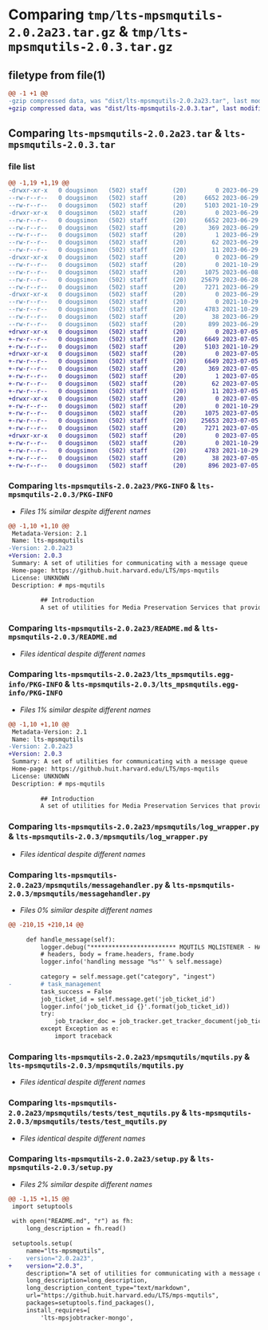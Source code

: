 # Comparing `tmp/lts-mpsmqutils-2.0.2a23.tar.gz` & `tmp/lts-mpsmqutils-2.0.3.tar.gz`

## filetype from file(1)

```diff
@@ -1 +1 @@
-gzip compressed data, was "dist/lts-mpsmqutils-2.0.2a23.tar", last modified: Thu Jun 29 16:05:48 2023, max compression
+gzip compressed data, was "dist/lts-mpsmqutils-2.0.3.tar", last modified: Wed Jul  5 16:12:37 2023, max compression
```

## Comparing `lts-mpsmqutils-2.0.2a23.tar` & `lts-mpsmqutils-2.0.3.tar`

### file list

```diff
@@ -1,19 +1,19 @@
-drwxr-xr-x   0 dougsimon   (502) staff       (20)        0 2023-06-29 16:05:48.947859 lts-mpsmqutils-2.0.2a23/
--rw-r--r--   0 dougsimon   (502) staff       (20)     6652 2023-06-29 16:05:48.947329 lts-mpsmqutils-2.0.2a23/PKG-INFO
--rw-r--r--   0 dougsimon   (502) staff       (20)     5103 2021-10-29 20:43:09.000000 lts-mpsmqutils-2.0.2a23/README.md
-drwxr-xr-x   0 dougsimon   (502) staff       (20)        0 2023-06-29 16:05:48.938145 lts-mpsmqutils-2.0.2a23/lts_mpsmqutils.egg-info/
--rw-r--r--   0 dougsimon   (502) staff       (20)     6652 2023-06-29 16:05:48.000000 lts-mpsmqutils-2.0.2a23/lts_mpsmqutils.egg-info/PKG-INFO
--rw-r--r--   0 dougsimon   (502) staff       (20)      369 2023-06-29 16:05:48.000000 lts-mpsmqutils-2.0.2a23/lts_mpsmqutils.egg-info/SOURCES.txt
--rw-r--r--   0 dougsimon   (502) staff       (20)        1 2023-06-29 16:05:48.000000 lts-mpsmqutils-2.0.2a23/lts_mpsmqutils.egg-info/dependency_links.txt
--rw-r--r--   0 dougsimon   (502) staff       (20)       62 2023-06-29 16:05:48.000000 lts-mpsmqutils-2.0.2a23/lts_mpsmqutils.egg-info/requires.txt
--rw-r--r--   0 dougsimon   (502) staff       (20)       11 2023-06-29 16:05:48.000000 lts-mpsmqutils-2.0.2a23/lts_mpsmqutils.egg-info/top_level.txt
-drwxr-xr-x   0 dougsimon   (502) staff       (20)        0 2023-06-29 16:05:48.940584 lts-mpsmqutils-2.0.2a23/mpsmqutils/
--rw-r--r--   0 dougsimon   (502) staff       (20)        0 2021-10-29 20:43:09.000000 lts-mpsmqutils-2.0.2a23/mpsmqutils/__init__.py
--rw-r--r--   0 dougsimon   (502) staff       (20)     1075 2023-06-08 19:03:56.000000 lts-mpsmqutils-2.0.2a23/mpsmqutils/log_wrapper.py
--rw-r--r--   0 dougsimon   (502) staff       (20)    25679 2023-06-28 20:58:30.000000 lts-mpsmqutils-2.0.2a23/mpsmqutils/messagehandler.py
--rw-r--r--   0 dougsimon   (502) staff       (20)     7271 2023-06-29 16:04:19.000000 lts-mpsmqutils-2.0.2a23/mpsmqutils/mqutils.py
-drwxr-xr-x   0 dougsimon   (502) staff       (20)        0 2023-06-29 16:05:48.946129 lts-mpsmqutils-2.0.2a23/mpsmqutils/tests/
--rw-r--r--   0 dougsimon   (502) staff       (20)        0 2021-10-29 20:43:09.000000 lts-mpsmqutils-2.0.2a23/mpsmqutils/tests/__init__.py
--rw-r--r--   0 dougsimon   (502) staff       (20)     4783 2021-10-29 20:43:09.000000 lts-mpsmqutils-2.0.2a23/mpsmqutils/tests/test_mqutils.py
--rw-r--r--   0 dougsimon   (502) staff       (20)       38 2023-06-29 16:05:48.948025 lts-mpsmqutils-2.0.2a23/setup.cfg
--rw-r--r--   0 dougsimon   (502) staff       (20)      899 2023-06-29 16:03:40.000000 lts-mpsmqutils-2.0.2a23/setup.py
+drwxr-xr-x   0 dougsimon   (502) staff       (20)        0 2023-07-05 16:12:37.695328 lts-mpsmqutils-2.0.3/
+-rw-r--r--   0 dougsimon   (502) staff       (20)     6649 2023-07-05 16:12:37.694863 lts-mpsmqutils-2.0.3/PKG-INFO
+-rw-r--r--   0 dougsimon   (502) staff       (20)     5103 2021-10-29 20:43:09.000000 lts-mpsmqutils-2.0.3/README.md
+drwxr-xr-x   0 dougsimon   (502) staff       (20)        0 2023-07-05 16:12:37.690590 lts-mpsmqutils-2.0.3/lts_mpsmqutils.egg-info/
+-rw-r--r--   0 dougsimon   (502) staff       (20)     6649 2023-07-05 16:12:37.000000 lts-mpsmqutils-2.0.3/lts_mpsmqutils.egg-info/PKG-INFO
+-rw-r--r--   0 dougsimon   (502) staff       (20)      369 2023-07-05 16:12:37.000000 lts-mpsmqutils-2.0.3/lts_mpsmqutils.egg-info/SOURCES.txt
+-rw-r--r--   0 dougsimon   (502) staff       (20)        1 2023-07-05 16:12:37.000000 lts-mpsmqutils-2.0.3/lts_mpsmqutils.egg-info/dependency_links.txt
+-rw-r--r--   0 dougsimon   (502) staff       (20)       62 2023-07-05 16:12:37.000000 lts-mpsmqutils-2.0.3/lts_mpsmqutils.egg-info/requires.txt
+-rw-r--r--   0 dougsimon   (502) staff       (20)       11 2023-07-05 16:12:37.000000 lts-mpsmqutils-2.0.3/lts_mpsmqutils.egg-info/top_level.txt
+drwxr-xr-x   0 dougsimon   (502) staff       (20)        0 2023-07-05 16:12:37.692967 lts-mpsmqutils-2.0.3/mpsmqutils/
+-rw-r--r--   0 dougsimon   (502) staff       (20)        0 2021-10-29 20:43:09.000000 lts-mpsmqutils-2.0.3/mpsmqutils/__init__.py
+-rw-r--r--   0 dougsimon   (502) staff       (20)     1075 2023-07-05 16:08:23.000000 lts-mpsmqutils-2.0.3/mpsmqutils/log_wrapper.py
+-rw-r--r--   0 dougsimon   (502) staff       (20)    25653 2023-07-05 16:08:23.000000 lts-mpsmqutils-2.0.3/mpsmqutils/messagehandler.py
+-rw-r--r--   0 dougsimon   (502) staff       (20)     7271 2023-07-05 16:08:23.000000 lts-mpsmqutils-2.0.3/mpsmqutils/mqutils.py
+drwxr-xr-x   0 dougsimon   (502) staff       (20)        0 2023-07-05 16:12:37.693909 lts-mpsmqutils-2.0.3/mpsmqutils/tests/
+-rw-r--r--   0 dougsimon   (502) staff       (20)        0 2021-10-29 20:43:09.000000 lts-mpsmqutils-2.0.3/mpsmqutils/tests/__init__.py
+-rw-r--r--   0 dougsimon   (502) staff       (20)     4783 2021-10-29 20:43:09.000000 lts-mpsmqutils-2.0.3/mpsmqutils/tests/test_mqutils.py
+-rw-r--r--   0 dougsimon   (502) staff       (20)       38 2023-07-05 16:12:37.695512 lts-mpsmqutils-2.0.3/setup.cfg
+-rw-r--r--   0 dougsimon   (502) staff       (20)      896 2023-07-05 16:08:42.000000 lts-mpsmqutils-2.0.3/setup.py
```

### Comparing `lts-mpsmqutils-2.0.2a23/PKG-INFO` & `lts-mpsmqutils-2.0.3/PKG-INFO`

 * *Files 1% similar despite different names*

```diff
@@ -1,10 +1,10 @@
 Metadata-Version: 2.1
 Name: lts-mpsmqutils
-Version: 2.0.2a23
+Version: 2.0.3
 Summary: A set of utilities for communicating with a message queue
 Home-page: https://github.huit.harvard.edu/LTS/mps-mqutils
 License: UNKNOWN
 Description: # mps-mqutils
         
         ## Introduction
         A set of utilities for Media Preservation Services that provides standard methods to communicate with the message queue.
```

### Comparing `lts-mpsmqutils-2.0.2a23/README.md` & `lts-mpsmqutils-2.0.3/README.md`

 * *Files identical despite different names*

### Comparing `lts-mpsmqutils-2.0.2a23/lts_mpsmqutils.egg-info/PKG-INFO` & `lts-mpsmqutils-2.0.3/lts_mpsmqutils.egg-info/PKG-INFO`

 * *Files 1% similar despite different names*

```diff
@@ -1,10 +1,10 @@
 Metadata-Version: 2.1
 Name: lts-mpsmqutils
-Version: 2.0.2a23
+Version: 2.0.3
 Summary: A set of utilities for communicating with a message queue
 Home-page: https://github.huit.harvard.edu/LTS/mps-mqutils
 License: UNKNOWN
 Description: # mps-mqutils
         
         ## Introduction
         A set of utilities for Media Preservation Services that provides standard methods to communicate with the message queue.
```

### Comparing `lts-mpsmqutils-2.0.2a23/mpsmqutils/log_wrapper.py` & `lts-mpsmqutils-2.0.3/mpsmqutils/log_wrapper.py`

 * *Files identical despite different names*

### Comparing `lts-mpsmqutils-2.0.2a23/mpsmqutils/messagehandler.py` & `lts-mpsmqutils-2.0.3/mpsmqutils/messagehandler.py`

 * *Files 0% similar despite different names*

```diff
@@ -210,15 +210,14 @@
 
     def handle_message(self):
         logger.debug("************************ MQUTILS MQLISTENER - HANDLE_MESSAGE *******************************")
         # headers, body = frame.headers, frame.body
         logger.info('handling message "%s"' % self.message)
 
         category = self.message.get("category", "ingest")
-        # task_management
         task_success = False
         job_ticket_id = self.message.get('job_ticket_id')
         logger.info('job_ticket_id {}'.format(job_ticket_id))
         try:
             job_tracker_doc = job_tracker.get_tracker_document(job_ticket_id)
         except Exception as e:
             import traceback
```

### Comparing `lts-mpsmqutils-2.0.2a23/mpsmqutils/mqutils.py` & `lts-mpsmqutils-2.0.3/mpsmqutils/mqutils.py`

 * *Files identical despite different names*

### Comparing `lts-mpsmqutils-2.0.2a23/mpsmqutils/tests/test_mqutils.py` & `lts-mpsmqutils-2.0.3/mpsmqutils/tests/test_mqutils.py`

 * *Files identical despite different names*

### Comparing `lts-mpsmqutils-2.0.2a23/setup.py` & `lts-mpsmqutils-2.0.3/setup.py`

 * *Files 2% similar despite different names*

```diff
@@ -1,15 +1,15 @@
 import setuptools
 
 with open("README.md", "r") as fh:
     long_description = fh.read()
 
 setuptools.setup(
     name="lts-mpsmqutils",
-    version="2.0.2a23",
+    version="2.0.3",
     description="A set of utilities for communicating with a message queue",
     long_description=long_description,
     long_description_content_type="text/markdown",
     url="https://github.huit.harvard.edu/LTS/mps-mqutils",
     packages=setuptools.find_packages(),
     install_requires=[
         'lts-mpsjobtracker-mongo',
```

